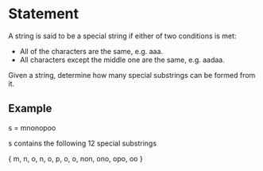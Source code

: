 # Statement

A string is said to be a special string if either of two conditions is met:

* All of the characters are the same, e.g. aaa.
* All characters except the middle one are the same, e.g. aadaa.

Given a string, determine how many special substrings can be formed from it.

## Example

s = mnonopoo

s contains the following 12 special substrings

{ m, n, o, n, o, p, o, o, non, ono, opo, oo }
